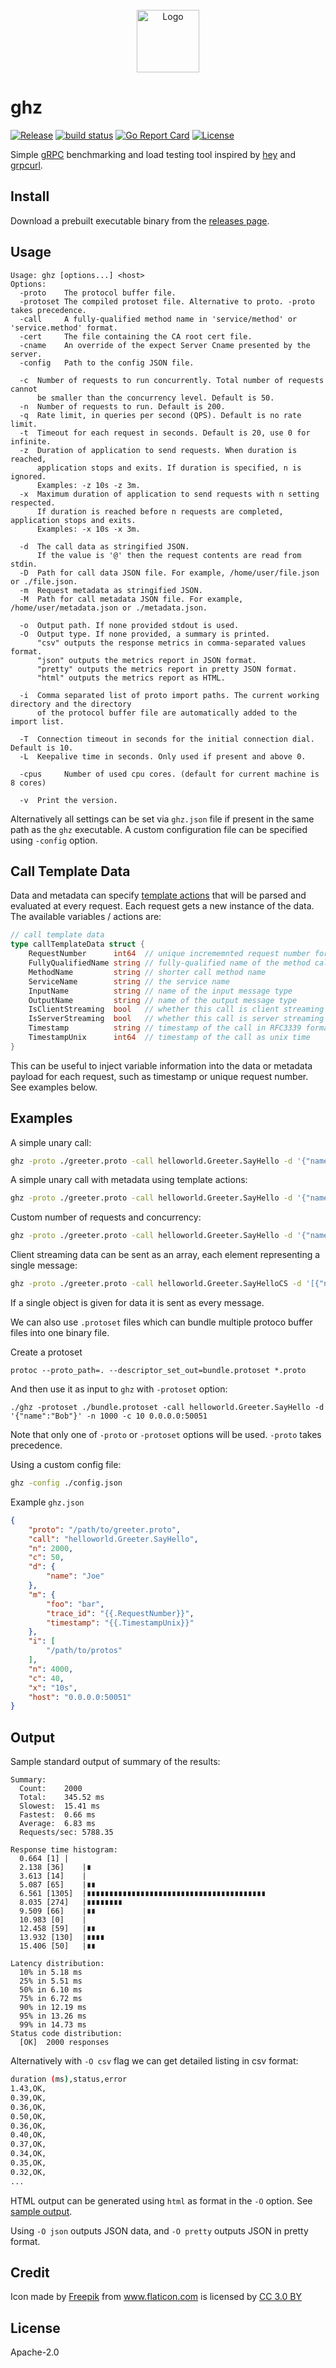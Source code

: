 <div align="center">
	<br>
	<img src="green_fwd2.svg" alt="Logo" width="100">
	<br>
</div>

# ghz

[![Release](https://img.shields.io/github/release/bojand/ghz.svg?style=flat-square)](https://github.com/bojand/ghz/releases/latest) 
[![build status](https://img.shields.io/travis/bojand/ghz/master.svg?style=flat-square)](https://travis-ci.org/bojand/ghz)
[![Go Report Card](https://goreportcard.com/badge/github.com/bojand/ghz?style=flat-square)](https://goreportcard.com/report/github.com/bojand/ghz)
[![License](https://img.shields.io/github/license/bojand/ghz.svg?style=flat-square)](https://raw.githubusercontent.com/bojand/ghz/master/LICENSE)

Simple [gRPC](http://grpc.io/) benchmarking and load testing tool inspired by [hey](https://github.com/rakyll/hey/) and [grpcurl](https://github.com/fullstorydev/grpcurl).

## Install

Download a prebuilt executable binary from the [releases page](https://github.com/bojand/ghz/releases).

## Usage

```
Usage: ghz [options...] <host>
Options:
  -proto	The protocol buffer file.
  -protoset	The compiled protoset file. Alternative to proto. -proto takes precedence.
  -call		A fully-qualified method name in 'service/method' or 'service.method' format.
  -cert		The file containing the CA root cert file.
  -cname	An override of the expect Server Cname presented by the server.
  -config	Path to the config JSON file.

  -c  Number of requests to run concurrently. Total number of requests cannot
      be smaller than the concurrency level. Default is 50.
  -n  Number of requests to run. Default is 200.
  -q  Rate limit, in queries per second (QPS). Default is no rate limit.
  -t  Timeout for each request in seconds. Default is 20, use 0 for infinite.
  -z  Duration of application to send requests. When duration is reached,
      application stops and exits. If duration is specified, n is ignored.
      Examples: -z 10s -z 3m.
  -x  Maximum duration of application to send requests with n setting respected.
      If duration is reached before n requests are completed, application stops and exits.
      Examples: -x 10s -x 3m.

  -d  The call data as stringified JSON.
      If the value is '@' then the request contents are read from stdin.
  -D  Path for call data JSON file. For example, /home/user/file.json or ./file.json.
  -m  Request metadata as stringified JSON.
  -M  Path for call metadata JSON file. For example, /home/user/metadata.json or ./metadata.json.

  -o  Output path. If none provided stdout is used.
  -O  Output type. If none provided, a summary is printed.
      "csv" outputs the response metrics in comma-separated values format.
      "json" outputs the metrics report in JSON format.
      "pretty" outputs the metrics report in pretty JSON format.
      "html" outputs the metrics report as HTML.

  -i  Comma separated list of proto import paths. The current working directory and the directory
	  of the protocol buffer file are automatically added to the import list.

  -T  Connection timeout in seconds for the initial connection dial. Default is 10.
  -L  Keepalive time in seconds. Only used if present and above 0.

  -cpus		Number of used cpu cores. (default for current machine is 8 cores)

  -v  Print the version.
```

Alternatively all settings can be set via `ghz.json` file if present in the same path as the `ghz` executable. A custom configuration file can be specified using `-config` option.

## Call Template Data

Data and metadata can specify [template actions](https://golang.org/pkg/text/template/) that will be parsed and evaluated at every request. Each request gets a new instance of the data. The available variables / actions are:

```go
// call template data
type callTemplateData struct {
	RequestNumber      int64  // unique incrememnted request number for each request
	FullyQualifiedName string // fully-qualified name of the method call
	MethodName         string // shorter call method name
	ServiceName        string // the service name
	InputName          string // name of the input message type
	OutputName         string // name of the output message type
	IsClientStreaming  bool   // whether this call is client streaming
	IsServerStreaming  bool   // whether this call is server streaming
	Timestamp          string // timestamp of the call in RFC3339 format
	TimestampUnix      int64  // timestamp of the call as unix time
}
```

This can be useful to inject variable information into the data or metadata payload for each request, such as timestamp or unique request number. See examples below.

## Examples

A simple unary call:

```sh
ghz -proto ./greeter.proto -call helloworld.Greeter.SayHello -d '{"name":"Joe"}' 0.0.0.0:50051
```

A simple unary call with metadata using template actions:

```sh
ghz -proto ./greeter.proto -call helloworld.Greeter.SayHello -d '{"name":"Joe"}' -m '{"trace_id":"{{.RequestNumber}}","timestamp":"{{.TimestampUnix}}"}' 0.0.0.0:50051
```

Custom number of requests and concurrency:

```sh
ghz -proto ./greeter.proto -call helloworld.Greeter.SayHello -d '{"name":"Joe"}' -n 2000 -c 20 0.0.0.0:50051
```

Client streaming data can be sent as an array, each element representing a single message:

```sh
ghz -proto ./greeter.proto -call helloworld.Greeter.SayHelloCS -d '[{"name":"Joe"},{"name":"Kate"},{"name":"Sara"}]' 0.0.0.0:50051
```

If a single object is given for data it is sent as every message.

We can also use `.protoset` files which can bundle multiple protoco buffer files into one binary file.

Create a protoset

```
protoc --proto_path=. --descriptor_set_out=bundle.protoset *.proto
```

And then use it as input to `ghz` with `-protoset` option:

```
./ghz -protoset ./bundle.protoset -call helloworld.Greeter.SayHello -d '{"name":"Bob"}' -n 1000 -c 10 0.0.0.0:50051
```

Note that only one of `-proto` or `-protoset` options will be used. `-proto` takes precedence.

Using a custom config file:

```sh
ghz -config ./config.json
```

Example `ghz.json`

```json
{
    "proto": "/path/to/greeter.proto",
    "call": "helloworld.Greeter.SayHello",
    "n": 2000,
    "c": 50,
    "d": {
        "name": "Joe"
    },
    "m": {
        "foo": "bar",
        "trace_id": "{{.RequestNumber}}",
        "timestamp": "{{.TimestampUnix}}"
    },
    "i": [
        "/path/to/protos"
    ],
    "n": 4000,
    "c": 40,
    "x": "10s",
    "host": "0.0.0.0:50051"
}
```

## Output

Sample standard output of summary of the results:

```
Summary:
  Count:	2000
  Total:	345.52 ms
  Slowest:	15.41 ms
  Fastest:	0.66 ms
  Average:	6.83 ms
  Requests/sec:	5788.35

Response time histogram:
  0.664 [1]	|
  2.138 [36]	|∎
  3.613 [14]	|
  5.087 [65]	|∎∎
  6.561 [1305]	|∎∎∎∎∎∎∎∎∎∎∎∎∎∎∎∎∎∎∎∎∎∎∎∎∎∎∎∎∎∎∎∎∎∎∎∎∎∎∎∎
  8.035 [274]	|∎∎∎∎∎∎∎∎
  9.509 [66]	|∎∎
  10.983 [0]	|
  12.458 [59]	|∎∎
  13.932 [130]	|∎∎∎∎
  15.406 [50]	|∎∎

Latency distribution:
  10% in 5.18 ms
  25% in 5.51 ms
  50% in 6.10 ms
  75% in 6.72 ms
  90% in 12.19 ms
  95% in 13.26 ms
  99% in 14.73 ms
Status code distribution:
  [OK]	2000 responses
```

Alternatively with `-O csv` flag we can get detailed listing in csv format:

```sh
duration (ms),status,error
1.43,OK,
0.39,OK,
0.36,OK,
0.50,OK,
0.36,OK,
0.40,OK,
0.37,OK,
0.34,OK,
0.35,OK,
0.32,OK,
...
```

HTML output can be generated using `html` as format in the `-O` option. See [sample output](http://bojand.github.io/sample.html).

Using `-O json` outputs JSON data, and `-O pretty` outputs JSON in pretty format.

## Credit

Icon made by <a href="http://www.freepik.com" title="Freepik">Freepik</a> from <a href="https://www.flaticon.com/" title="Flaticon">www.flaticon.com</a> is licensed by <a href="http://creativecommons.org/licenses/by/3.0/" title="Creative Commons BY 3.0" target="_blank">CC 3.0 BY</a>

## License

Apache-2.0
